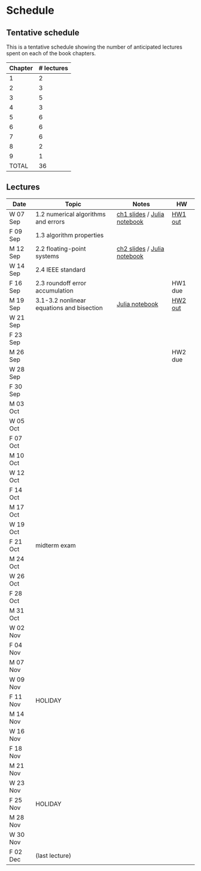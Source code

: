 # Schedule

## Tentative schedule

This is a tentative schedule showing the number of anticipated lectures spent on each of the book chapters.

| Chapter | # lectures |
| ------- | ---------- |
| 1       | 2          |
| 2       | 3          |
| 3       | 5          |
| 4       | 3          |
| 5       | 6          |
| 6       | 6          |
| 7       | 6          |
| 8       | 2          |
| 9       | 1          |
| TOTAL | 36 |

## Lectures

| Date     | Topic        | Notes | HW |
| ---------| ------------ | ----- | -- |
| W 07 Sep | 1.2 numerical algorithms and errors | [ch1 slides](https://piazza.com/class_profile/get_resource/issheoft1kq48i/istkkmzqczn7o2) / [Julia notebook](https://nbviewer.jupyter.org/url/www.cs.ubc.ca/~mpf/cpsc302-T12016/notebooks/Chapter01.ipynb) | [HW1 out](https://piazza.com/class_profile/get_resource/issheoft1kq48i/istjs0m4yq62vv)| 
| F 09 Sep | 1.3 algorithm properties    |       ||
| M 12 Sep | 2.2 floating-point systems | [ch2 slides](https://piazza.com/class_profile/get_resource/issheoft1kq48i/it0fthmz2e945h) / [Julia notebook](https://nbviewer.jupyter.org/url/www.cs.ubc.ca/~mpf/cpsc302-T12016/notebooks/Chapter02.ipynb)||
| W 14 Sep | 2.4 IEEE standard | ||
| F 16 Sep | 2.3 roundoff error accumulation | | HW1 due |
| M 19 Sep | 3.1-3.2 nonlinear equations and bisection | [Julia notebook](https://nbviewer.jupyter.org/url/www.cs.ubc.ca/~mpf/cpsc302-T12016/notebooks/Chapter03.ipynb)|[HW2 out](http://www.piazza.com/class_profile/get_resource/issheoft1kq48i/itaqfkhivr05v5) |
| W 21 Sep |  | ||
| F 23 Sep |  | ||
| M 26 Sep |  | |HW2 due|
| W 28 Sep |  | ||
| F 30 Sep |  | ||
| M 03 Oct |  | ||
| W 05 Oct |  | ||
| F 07 Oct |  | ||
| M 10 Oct |  | ||
| W 12 Oct |  | ||
| F 14 Oct |  | ||
| M 17 Oct |  | ||
| W 19 Oct |  | ||
| F 21 Oct | midterm exam | ||
| M 24 Oct |  | ||
| W 26 Oct |  | ||
| F 28 Oct |  | ||
| M 31 Oct |  | ||
| W 02 Nov |  | ||
| F 04 Nov |  | ||
| M 07 Nov |  | ||
| W 09 Nov |  | ||
| F 11 Nov | HOLIDAY | ||
| M 14 Nov |  | ||
| W 16 Nov |  | ||
| F 18 Nov |  | ||
| M 21 Nov |  | ||
| W 23 Nov |  | ||
| F 25 Nov | HOLIDAY | ||
| M 28 Nov |  | ||
| W 30 Nov |  | ||
| F 02 Dec | (last lecture) | ||

